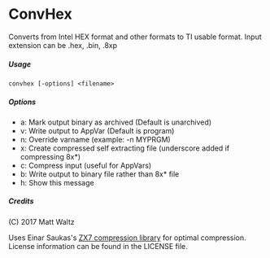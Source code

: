 # ConvHex

Converts from Intel HEX format and other formats to TI usable format.
Input extension can be .hex, .bin, .8xp

##### Usage
```convhex [-options] <filename>```

##### Options
* a: Mark output binary as archived (Default is unarchived)
* v: Write output to AppVar (Default is program)
* n: Override varname (example: -n MYPRGM)
* x: Create compressed self extracting file (underscore added if compressing 8x*)
* c: Compress input (useful for AppVars)
* b: Write output to binary file rather than 8x* file
* h: Show this message

##### Credits

(C) 2017 Matt Waltz

Uses Einar Saukas's [ZX7 compression library](http://www.worldofspectrum.org/infoseekid.cgi?id=0027996) for optimal compression.
License information can be found in the LICENSE file.
